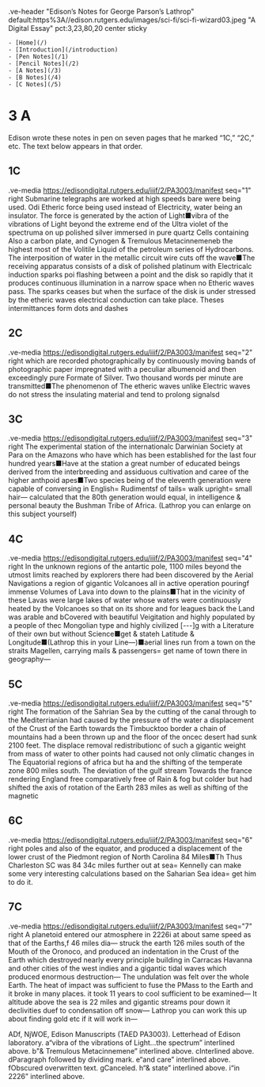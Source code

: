 .ve-header "Edison’s Notes for George Parson’s Lathrop" default:https%3A//edison.rutgers.edu/images/sci-fi/sci-fi-wizard03.jpeg "A Digital Essay" pct:3,23,80,20 center sticky

    - [Home](/)
    - [Introduction](/introduction)
    - [Pen Notes](/1)
    - [Pencil Notes](/2)
    - [A Notes](/3)
    - [B Notes](/4)
    - [C Notes](/5)
    
# 3 A

Edison wrote these notes in pen on seven pages that he marked “1C,” “2C,” etc. The text below appears in that order.

## 1C
.ve-media https://edisondigital.rutgers.edu/iiif/2/PA3003/manifest seq="1" right 
Submarine telegraphs are worked at high speeds bare were being used. Odi Etheric force being used instead of Electricity, water being an insulator. The force is generated by the action of Light■vibra of the vibrations of Light beyond the extreme end of the Ultra violet of the spectruma on up polished silver immersed in pure quartz Cells containing Also a carbon plate, and Cynogen & Tremulous Metacinnemeneb the highest most of the Volitile Liquid of the petroleum series of Hydrocarbons. The interposition of water in the metallic circuit wire cuts off the wave■The receiving apparatus consists of a disk of polished platinum with Electricalc induction sparks poi flashing between a point and the disk so rapidly that it produces continuous illumination in a narrow space when no Etheric waves pass. The sparks ceases but when the surface of the disk is under stressed by the etheric waves electrical conduction can take place. Theses intermittances form dots and dashes 

## 2C
.ve-media https://edisondigital.rutgers.edu/iiif/2/PA3003/manifest seq="2" right 
which are recorded photographically by continuously moving bands of photographic paper impregnated with a peculiar albumenoid and then exceedingly pure Formate of Silver. Two thousand words per minute are transmitted■The phenomenon of The etheric waves unlike Electric waves do not stress the insulating material and tend to prolong signalsd

## 3C
.ve-media https://edisondigital.rutgers.edu/iiif/2/PA3003/manifest seq="3" right 
The experimental station of the internationalc Darwinian Society at Para on the Amazons who have which has been established for the last four hundred years■Have at the station a great number of educated beings derived from the interbreeding and assiduous cultivation and caree of the higher anthpoid apes■Two species being of the eleventh generation were capable of conversing in English= Rudimentsf of tails= walk upright= small hair— calculated that the 80th generation would equal, in intelligence & personal beauty the Bushman Tribe of Africa. (Lathrop you can enlarge on this subject yourself)

## 4C
.ve-media https://edisondigital.rutgers.edu/iiif/2/PA3003/manifest seq="4" right 
In the unknown regions of the antartic pole, 1100 miles beyond the utmost limits reached by explorers there had been discovered by the Aerial Navigations a region of gigantic Volcanoes all in active operation pouringf immense Volumes of Lava into down to the plains■That in the vicinity of these Lavas were large lakes of water whose waters were continuously heated by the Volcanoes so that on its shore and for leagues back the Land was arable and bCovered with beautiful Veigitation and highly populated by a people of thec Mongolian type and highly civilized [---]g with a Literature of their own but without Science■get & stateh Latitude & Longitude■(Lathrop this in your Line—)■aerial lines run from a town on the straits Magellen, carrying mails & passengers= get name of town there in geography—

## 5C
.ve-media https://edisondigital.rutgers.edu/iiif/2/PA3003/manifest seq="5" right 
The formation of the Sahrian Sea by the cutting of the canal through to the Mediterrianian had caused by the pressure of the water a displacement of the Crust of the Earth towards the Timbucktoo border a chain of mountains had a been thrown up and the floor of the oncec desert had sunk 2100 feet. The displace removal redistributionc of such a gigantic weight from mass of water to other points had caused not only climatic changes in The Equatorial regions of africa but ha and the shifting of the temperate zone 800 miles south. The deviation of the gulf stream Towards the france rendering England free comparatively free of Rain & fog but colder but had shifted the axis of rotation of the Earth 283 miles as well as shifting of the magnetic 

## 6C
.ve-media https://edisondigital.rutgers.edu/iiif/2/PA3003/manifest seq="6" right 
poles and also of the equator, and produced a displacement of the lower crust of the Piedmont region of North Carolina 84 Miles■Th Thus Charleston SC was 84 34c miles further out at sea=
Kennelly can make some very interesting calculations based on the Saharian Sea idea= get him to do it. 
    
## 7C
.ve-media https://edisondigital.rutgers.edu/iiif/2/PA3003/manifest seq="7" right 
A planetoid entered our atmosphere in 2226i at about same speed as that of the Earths,f 46 miles dia— struck the earth 126 miles south of the Mouth of the Oronoco, and produced an indentation in the Crust of the Earth which destroyed nearly every principle building in Carracas Havanna and other cities of the west indies and a gigantic tidal waves which produced enormous destruction— The undulation was felt over the whole Earth. The heat of impact was sufficient to fuse the PMass to the Earth and it broke in many places. it took 11 years to cool sufficient to be examined— It altitude above the sea is 22 miles and gigantic streams pour down it declivities duef to condensation off snow— Lathrop you can work this up about finding gold etc if it will work in—

	
ADf, NjWOE, Edison Manuscripts (TAED PA3003). Letterhead of Edison laboratory. 
a“vibra of the vibrations of Light…the spectrum” interlined above. 
b"& Tremulous Metacinnemene” interlined above. 
cInterlined above. 
dParagraph followed by dividing mark. 
e“and care” interlined above. 
fObscured overwritten text. 
gCanceled. 
h“& state” interlined above. 
i“in 2226” interlined above.
